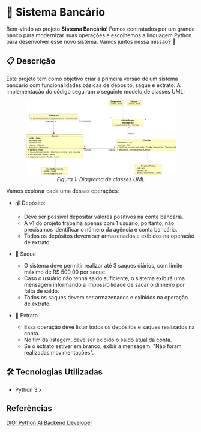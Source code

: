 # 🏦 Sistema Bancário

Bem-vindo ao projeto **Sistema Bancário**! Fomos contratados por um grande banco para modernizar suas operações e escolhemos a linguagem Python para desenvolver esse novo sistema. Vamos juntos nessa missão? 🚀

## 📋 Descrição

Este projeto tem como objetivo criar a primeira versão de um sistema bancário com funcionalidades básicas de depósito, saque e extrato. A implementação do código seguiram o seguinte modelo de classes UML:

<div align="center">
  <img src="figs/UML.png" alt="Braço robótico didático" width="400" height="200">
  <br>
  <em>Figura 1: Diagrama de classes UML</em>
</div>

Vamos explorar cada uma dessas operações:
- 💰 Depósito:
    - Deve ser possível depositar valores positivos na conta bancária.
    - A v1 do projeto trabalha apenas com 1 usuário, portanto, não precisamos identificar o número da agência e conta bancária.
    - Todos os depósitos devem ser armazenados e exibidos na operação de extrato.

- 🏧 Saque
    - O sistema deve permitir realizar até 3 saques diários, com limite máximo de R$ 500,00 por saque.
    - Caso o usuário não tenha saldo suficiente, o sistema exibirá uma mensagem informando a impossibilidade de sacar o dinheiro por falta de saldo.
    - Todos os saques devem ser armazenados e exibidos na operação de extrato.

- 📜 Extrato
    - Essa operação deve listar todos os depósitos e saques realizados na conta.
    - No fim da listagem, deve ser exibido o saldo atual da conta.
    - Se o extrato estiver em branco, exibir a mensagem: "Não foram realizadas movimentações".

## 🛠️ Tecnologias Utilizadas

- Python 3.x

## Referências 
[DIO: Python AI Backend Developer](https://web.dio.me/track/70304c16-a7d8-4066-97de-16345e1653a6)


